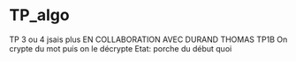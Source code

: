 # TP_algo
TP 3 ou 4 jsais plus
EN COLLABORATION AVEC DURAND THOMAS TP1B 
On crypte du mot puis on le décrypte
Etat: porche du début quoi
